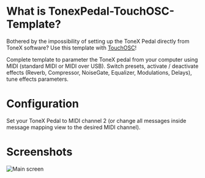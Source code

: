 # What is TonexPedal-TouchOSC-Template?

Bothered by the impossibility of setting up the ToneX Pedal directly from ToneX software? Use this template with [TouchOSC](https://hexler.net/touchosc)!

Complete template to parameter the ToneX pedal from your computer using MIDI (standard MIDI or MIDI over USB). Switch presets, activate / deactivate effects (Reverb, Compressor, NoiseGate, Equalizer, Modulations, Delays), tune effects parameters.

# Configuration

Set your ToneX Pedal to MIDI channel 2 (or change all messages inside message mapping view to the desired MIDI channel).

# Screenshots

![Main screen]([https://github.com/ThibaultDucray/TonexPedal-TouchOSC-Template/blob/main/ToneX-controler-2.jpg?raw=true](https://github.com/ThibaultDucray/TonexPedal-TouchOSC-Template/blob/main/ToneX-controler-2.jpg?raw=true))
